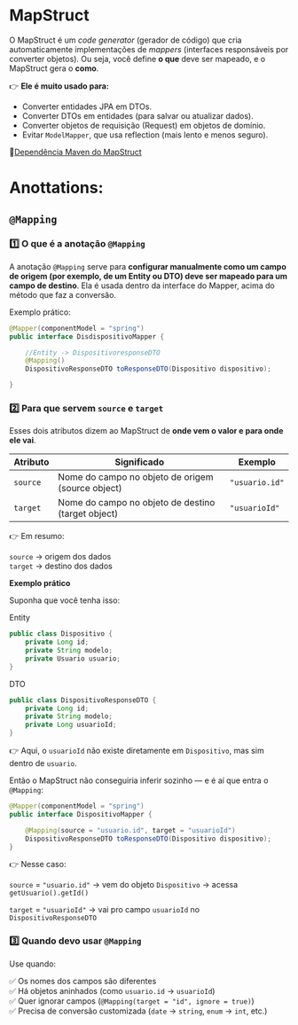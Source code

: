 # MapStruct

O MapStruct é um _code generator_ (gerador de código) que cria automaticamente implementações de _mappers_ (interfaces responsáveis por converter objetos).
Ou seja, você define **o que** deve ser mapeado, e o MapStruct gera o **como**.


👉 **Ele é muito usado para:**
- Converter entidades JPA em DTOs.
- Converter DTOs em entidades (para salvar ou atualizar dados).
- Converter objetos de requisição (Request) em objetos de domínio.
- Evitar `ModelMapper`, que usa reflection (mais lento e menos seguro).

🔗[Dependência Maven do MapStruct](https://mvnrepository.com/artifact/org.mapstruct/mapstruct)




# Anottations:

## `@Mapping`

### 1️⃣ O que é a anotação `@Mapping`

A anotação `@Mapping` serve para **configurar manualmente como um campo de origem (por exemplo, de um Entity ou DTO) deve ser mapeado para um campo de destino**.
Ela é usada dentro da interface do Mapper, acima do método que faz a conversão.

Exemplo prático:
```java
@Mapper(componentModel = "spring")
public interface DisdispositivoMapper {

    //Entity -> DispositivoresponseDTO
    @Mapping()
    DispositivoResponseDTO toResponseDTO(Dispositivo dispositivo);

}
```

### 2️⃣ Para que servem `source` e `target`

Esses dois atributos dizem ao MapStruct de **onde vem o valor e para onde ele vai**.

| Atributo	| Significado	| Exemplo |  
|-----------|-------------|---------|
| `source`	| Nome do campo no objeto de origem (source object)	| `"usuario.id"` |   
| `target`	| Nome do campo no objeto de destino (target object) |	`"usuarioId"` |   

👉 Em resumo:

`source` → origem dos dados  
`target` → destino dos dados

**Exemplo prático**

Suponha que você tenha isso:

Entity
```java
public class Dispositivo {
    private Long id;
    private String modelo;
    private Usuario usuario;
}
```
DTO
```java
public class DispositivoResponseDTO {
    private Long id;
    private String modelo;
    private Long usuarioId;
}
```

👉 Aqui, o `usuarioId` não existe diretamente em `Dispositivo`, mas sim dentro de `usuario`.

Então o MapStruct não conseguiria inferir sozinho — e é aí que entra o `@Mapping`:
```java
@Mapper(componentModel = "spring")
public interface DispositivoMapper {

    @Mapping(source = "usuario.id", target = "usuarioId")
    DispositivoResponseDTO toResponseDTO(Dispositivo dispositivo);
}
```

👉 Nesse caso:

`source` = `"usuario.id"` → vem do objeto `Dispositivo` → acessa `getUsuario().getId()`

`target` = `"usuarioId"` → vai pro campo `usuarioId` no `DispositivoResponseDTO`


### 3️⃣ Quando devo usar `@Mapping`

Use quando:

✅ Os nomes dos campos são diferentes  
✅ Há objetos aninhados (como `usuario.id` → `usuarioId`)  
✅ Quer ignorar campos (`@Mapping(target = "id", ignore = true)`)  
✅ Precisa de conversão customizada (`date` → `string`, `enum` → `int`, etc.)  

